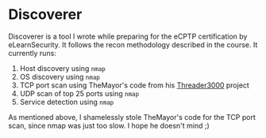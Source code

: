# Discoverer

Discoverer is a tool I wrote while preparing for the eCPTP certification by eLearnSecurity. It follows the recon methodology described in the course. It currently runs:

1. Host discovery using `nmap`
2. OS discovery using `nmap`
3. TCP port scan using TheMayor's code from his [Threader3000](https://github.com/dievus/threader3000) project
4. UDP scan of top 25 ports using `nmap`
5. Service detection using `nmap`

As mentioned above, I shamelessly stole TheMayor's code for the TCP port scan, since nmap was just too slow. I hope he doesn't mind ;)